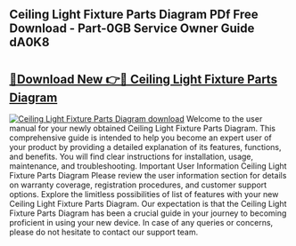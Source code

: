 ## Ceiling Light Fixture Parts Diagram PDf Free Download - Part-0GB Service Owner Guide dA0K8

# <h2><a href="http://dftfn08.blite.top/?on=Ceiling+Light+Fixture+Parts+Diagram">🔗Download New 👉🔴 Ceiling Light Fixture Parts Diagram</a></h2>

[![Ceiling Light Fixture Parts Diagram download](https://i.imgur.com/lujVjoI.png)](http://dftfn08.blite.top/?on=Ceiling+Light+Fixture+Parts+Diagram)
Welcome to the user manual for your newly obtained Ceiling Light Fixture Parts Diagram. This comprehensive guide is intended to help you become an expert user of your product by providing a detailed explanation of its features, functions, and benefits. You will find clear instructions for installation, usage, maintenance, and troubleshooting. Important User Information Ceiling Light Fixture Parts Diagram Please review the user information section for details on warranty coverage, registration procedures, and customer support options. Explore the limitless possibilities of list of features with your new Ceiling Light Fixture Parts Diagram. Our expectation is that the Ceiling Light Fixture Parts Diagram has been a crucial guide in your journey to becoming proficient in using your new device. In case of any queries or concerns, please do not hesitate to contact our support team.
